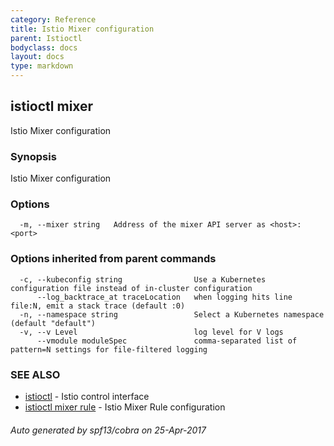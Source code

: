 ```yaml
---
category: Reference
title: Istio Mixer configuration
parent: Istioctl
bodyclass: docs
layout: docs
type: markdown
---
```

## istioctl mixer

Istio Mixer configuration

### Synopsis


Istio Mixer configuration

### Options

```
  -m, --mixer string   Address of the mixer API server as <host>:<port>
```

### Options inherited from parent commands

```
  -c, --kubeconfig string                Use a Kubernetes configuration file instead of in-cluster configuration
      --log_backtrace_at traceLocation   when logging hits line file:N, emit a stack trace (default :0)
  -n, --namespace string                 Select a Kubernetes namespace (default "default")
  -v, --v Level                          log level for V logs
      --vmodule moduleSpec               comma-separated list of pattern=N settings for file-filtered logging
```

### SEE ALSO
* [istioctl](istioctl.html)	 - Istio control interface
* [istioctl mixer rule](istioctl_mixer_rule.html)	 - Istio Mixer Rule configuration

###### Auto generated by spf13/cobra on 25-Apr-2017
